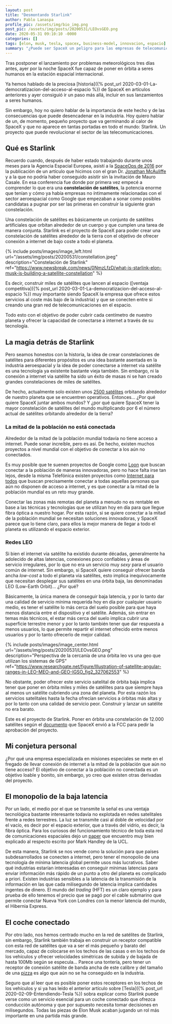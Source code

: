 ```yaml
---
layout: post
title: "Desmontando Starlink"
author: Pablo Lanaspa
profile_pic: /assets/img/bio_img.png
post_pic: /assets/img/posts/20200531/LEOvsGEO.png
date: 2020-05-31 09:10:10 -0000
categories: []
tags: [elon, musk, tesla, spacex, business-model, innovacion, espacio]
summary: "¿Puede ser SpaceX un peligro para las empresas de telecomunicaciones?"
---
```


Tras postponer el lanzamiento por problemas meteorológicos tres días antes, ayer por la noche SpaceX fue capaz de poner en órbita a seres humanos en la estación espacial internacional.

Ya hemos hablado de la preciosa [historia]({% post_url 2020-03-01-La-democratizacion-del-acceso-al-espacio %}) de SpaceX en artículos anteriores y ayer consiguió ir un paso más allá, incluir en sus lanzamientos a seres humanos. 

Sin embargo, hoy no quiero hablar de la importancia de este hecho y de las consecuencias que puede desencadenar en la industria. Hoy quiero hablar de un, de momento, pequeño proyecto que va germinando al calor de SpaceX y que no aparece en tantas portadas en todo el mundo: Starlink. Un proyecto que puede revolucionar el sector de las telecomunicaciones.

## Qué es Starlink

Recuerdo cuando, después de haber estado trabajando durante unos meses para la Agencia Espacial Europea, asistí a la [SpaceOps de 2016](http://www.spaceops.org/about-space-ops/) por la publicación de un artículo que hicimos con el gran Dr. [Jonathan McAuliffe](https://twitter.com/drjmcauliffe) y a la que no podría haber conseguido asistir sin la invitación de Mauro Casale. En esa conferencia fue donde por primera vez empecé a comprender lo que era una **constelación de satélites**, la potencia enorme que tenían y cómo ya había empresas no íntimamente relacionadas con el sector aeroespacial como Google que empezaban a sonar como posibles candidatas a pugnar por ser las primeras en construir la siguiente gran constelación.

Una constelación de satélites es básicamente un conjunto de satélites artificiales que orbitan alrededor de un cuerpo y que cumplen una tarea de manera conjunta. Starlink es el proyecto de SpaceX para poder crear una constelación de satélites alrededor de la tierra con el objetivo de ofrecer conexión a internet de bajo coste a todo el planeta. 

{% include posts/images/image_left.html url="/assets/img/posts/20200531/constellation.jpeg" description="Constelación de Starlink" ref="https://www.newsbreak.com/news/0NmzLfzD/what-is-starlink-elon-musk-is-building-a-satellite-constellation" %}

Es decir, construir miles de satélites que lancen al espacio ([ventaja competitiva]({% post_url 2020-03-01-La-democratizacion-del-acceso-al-espacio %}) muy importante siendo SpaceX la empresa que ofrece estos servicios al coste más bajo de la industria) y que se conecten entre si creando una gran red de telecomunicaciones en el espacio. 

Todo esto con el objetivo de poder cubrir cada centímetro de nuestro planeta y ofrecer la capacidad de conectarse a internet a través de su tecnología.

## La magia detrás de Starlink

Pero seamos honestos con la historia, la idea de crear constelaciones de satélites para diferentes propósitos es una idea bastante asentada en la industria aeroespacial y la idea de poder conectarse a internet via satélite es una tecnología ya existente bastante vieja también. Sin embargo, ni la conexión a internet via satélite ha sido un éxito de masas ni se han creado grandes constelaciones de miles de satélites. 

De hecho, actualmente solo existen unos [2500 satélites](https://www.ucsusa.org/resources/satellite-database) orbitando alrededor de nuestro planeta que se encuentren operativos. Entonces... ¿Por qué quiere SpaceX juntar ambos mundos? Y ¿por qué quiere SpaceX tener la mayor constelación de satélites del mundo multiplicando por 6 el número actual de satélites orbitando alrededor de la tierra?

### La mitad de la población no está conectada

Alrededor de la mitad de la población mundial todavía no tiene acceso a internet. Puede sonar increíble, pero es así. De hecho, existen muchos proyectos a nivel mundial con el objetivo de conectar a los aún no conectados. 

Es muy posible que te suenen proyectos de Google como [Loon](https://loon.com) que buscan conectar a la población de maneras innovadoras, pero no hace falta irse tan lejos, desde la misma Telefónica existen proyectos como [Internet para todos](https://www.telefonica.com/es/web/sala-de-prensa/-/telefonica-presenta-internet-para-todos-un-proyecto-colaborativo-para-conectar-a-los-no-conectados-en-latinoamerica) que buscan precisamente conectar a todas aquellas personas que aún no disponen de acceso a internet, y es que conectar a la mitad de la población mundial es un reto muy grande.

Conectar las zonas más remotas del planeta a menudo no es rentable en base a las técnicas y tecnologías que se utilizan hoy en día para que llegue fibra óptica a nuestro hogar. Por esta razón, si se quiere conectar a la mitad de la población mundial se necesitan soluciones innovadoras, y SpaceX parece que lo tiene claro, para ellos la mejor manera de llegar a todo el planeta es utilizando el espacio exterior.

### Redes LEO

Si bien el internet via satélite ha existido durante décadas, generalmente ha adolecido de altas latencias, conexiones poco confiables y áreas de servicio irregulares, por lo que no era un servicio muy *sexy* para el usuario común de internet. Sin embargo, si SpaceX quiere conseguir ofrecer banda ancha *low-cost* a todo el planeta via satélites, esto implica inequívocamente que necesitan desplegar sus satélites en una órbita baja, las denominadas LEO (Low-Earth Orbit)... ¿Por qué? 

Básicamente, la única manera de conseguir baja latencia, y por lo tanto dar una calidad de servicio mínima requerida hoy en día por cualquier usuario medio, es tener el satélite lo más cerca del suelo posible para que haya menos distancia entre el dispositivo y el satélite. Además, sin entrar en temas más técnicos, el estar más cerca del suelo implica cubrir una superficie terrestre menor y por lo tanto también tener que dar respuesta a menos usuarios, lo que permite repartir el internet ofrecido entre menos usuarios y por lo tanto ofrecerlo de mejor calidad.

{% include posts/images/image_center.html url="/assets/img/posts/20200531/LEOvsGEO.png" description="Perspectiva de la cercanía de una órbita leo vs una geo que utilizan los sistemas de GPS" ref="https://www.researchgate.net/figure/Illustration-of-satellite-angular-ranges-in-LEO-MEO-and-GEO-IGSO_fig2_327062553" %}

No obstante, poder ofrecer este servicio satelital de órbita baja implica tener que poner en órbita miles y miles de satélites para que siempre haya al menos un satélite cubriendo una zona del planeta. Por esta razón los servicios satelitales hasta la fecha ofrecían servicios a órbitas más altas y por lo tanto con una calidad de servicio peor. Construir y lanzar un satélite no era barato.

Este es el proyecto de Starlink. Poner en órbita una constelación de 12.000 satélites según el [documento](https://www.digitaltrends.com/cool-tech/space-elon-musk-fcc-approval/) que SpaceX envió a la FCC para pedir la aprobación del proyecto.

## Mi conjetura personal

¿Por qué una empresa especializada en misiones especiales se mete en el fregado de llevar conexión de internet a la mitad de la población que aún no tiene acceso? El objetivo de conectar a la población no conectada es un objetivo loable y bonito, sin embargo, yo creo que existen otras derivadas del proyecto.

## El monopolio de la baja latencia

Por un lado, el medio por el que se transmite la señal es una ventaja tecnológica bastante interesante todavía no explotada en redes satelitales frente a redes terrestres. La luz se transmite casi al doble de velocidad por el vacío, es decir por el espacio exterior, que a través del vidrio, es decir, la fibra óptica. Para los curiosos del funcionamiento técnico de toda esta red de comunicaciones espaciales dejo un [paper](http://nrg.cs.ucl.ac.uk/mjh/starlink-draft.pdf) que encuentro muy bien explicado al respecto escrito por Mark Handley de la UCL.

De esta manera, Starlink se nos vende como la solución para que países subdesarrollados se conecten a internet, pero tener el monopolio de una tecnología de mínima latencia global permite usos más lucrativos. Saber qué industrias estarían interesadas en conseguir mínimas latencias para enviar información más rápido de un punto a otro del planeta es complicado a priori. Existen industrias sensibles a la latencia de la transmisión de la información en las que cada milisegundo de latencia implica cantidades ingentes de dinero. El mundo del *trading* (HFT) es un claro ejemplo y para prueba de ello tenemos el precio que se pagó por el cable submarino que permite conectar Nueva York con Londres con la menor latencia del mundo, el Hibernia Express.

## El coche conectado

Por otro lado, nos hemos centrado mucho en la red de satélites de Starlink, sin embargo, Starlink también trabaja en construir un receptor compatible con esta red de satélites que va a ser el más pequeño y barato del mercado, capaz de colocarse en los techos de las casas o en los techos de los vehículos y ofrecer velocidades simétricas de subida y de bajada de hasta 100Mb según se especula... Parece una tontería, pero tener un receptor de conexión satélite de banda ancha de este calibre y del tamaño de una [pizza](https://www.inverse.com/innovation/spacex-starlink-heres-how-much-it-will-cost-to-subscribe) es algo que aún no se ha conseguido en la industria.

Seguro que al leer que es posible poner estos receptores en los techos de los vehículos y si ya has leído el anterior artículo sobre [Tesla]({% post_url 2020-02-09-Entendiendo-Tesla %}) sobra explicar como Starlink puede verse como un servicio esencial para un coche conectado que ofrezca conducción autónoma y que por supuesto necesita tomar decisiones en milisegundos. Todas las piezas de Elon Musk acaban jugando un rol más importante en una partida más grande. 